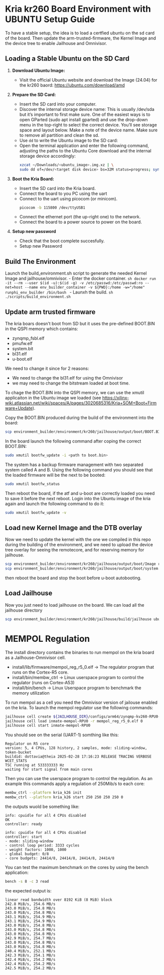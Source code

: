# Kria kr260 Board Environment with UBUNTU Setup Guide
To have a stable setup, the idea is to load a certfied ubuntu on the sd card of the board. 
Then update the arm-trusted-firmware, the Kernel Image and the device tree to enable Jailhouse and Omnivisor. 

## Loading a Stable Ubuntu on the SD Card

1. **Download Ubuntu Image:**
    - Visit the official Ubuntu website and download the Image (24.04) for the kr260 baord: https://ubuntu.com/download/amd

2. **Prepare the SD Card:**
    - Insert the SD card into your computer.
    - Discover the internal storage device name: This is usually /dev/sda but it’s important to first make sure. 
      One of the easiest ways is to open GParted (sudo apt install gparted) and use the drop-down menu in the top-right to select the correct
      device. You’ll see storage space and layout below. Make a note of the device name. Make sure to remove all partition and clean the sd.
    - Use `dd` to write the Ubuntu image to the SD card:
    - Open the terminal application and enter the following command, adjusting the paths to the Ubuntu Core download and the internal storage device accordingly:
      ```sh 
      xzcat ~/Downloads/<ubuntu_image>.img.xz | \
      sudo dd of=/dev/<target disk device> bs=32M status=progress; sync
      ```

3. **Boot the Kria Board:**
    - Insert the SD card into the Kria board.
    - Connect the board to you PC using the uart
    - Connect to the uart using picocom (or minicom).
      ```sh
      picocom -b 115800 /dev/ttyUSB1
      ```
    - Connect the ethernet port (the up-right one) to the network.
    - Connect the board to a power source to power on the board.

4. **Setup new password**
    - Check that the boot complete succesfully.
    - Setup new Password

## Build The Environment
Launch the build_environment.sh script to generate the needed Kernel Image and jailhouse/omnivisor.
    - Enter the docker container.
    ```sh
    docker run -it --rm --user $(id -u):$(id -g) -v /etc/passwd:/etc/passwd:ro --net=host --name env_builder_container -v ${PWD}:/home -w="/home" runphi_env_builder /bin/bash
    ```
    - Launxh the build.
    ```sh 
    ./scripts/build_environment.sh
    ```

## Update arm trusted firmware
The kria boars doesn't boot from SD but it uses the pre-defined BOOT.BIN in the QSPI memory which contains: 
- zynqmp_fsbl.elf
- pmufw.elf
- system.bit
- bl31.elf
- u-boot.elf

We need to change it since for 2 reasons: 
- We need to change the bl31.elf for using the Omnivisor
- we may need to change the bitstream loaded at boot time. 

To chage the BOOT.BIN into the QSPI memory, we can use the xmutil applicaiton in the Ubuntu image we loaded 
(see https://xilinx-wiki.atlassian.net/wiki/spaces/A/pages/3020685316/Kria+SOM+Boot+Firmware+Update).

Copy the BOOT.BIN produced during the build of the environment into the board: 
```sh
scp environment_builder/environment/kr260/jailhouse/output/boot/BOOT.BIN ubuntu@<IP>:~/
```
In the board launch the following command after coping the correct BOOT.BIN:
```sh
sudo xmutil bootfw_update -i <path to boot.bin>
```
The system has a backup firmware management with two separated system called A and B. 
Using the following command you should see that the loaded firmware will be the next to be booted: 
```sh
sudo xmutil bootfw_status
```

Then reboot the board, if the atf and u-boot are correctly loaded you need to save it before the next reboot.
Login into the Ubuntu image of the kria again and launch the following command to do it:
```sh
sudo xmutil bootfw_update -v
```


## Load new Kernel Image and the DTB overlay
Now we need to update the kernel with the one we compiled in this repo during the building of the environment,
and we need to upload the device tree overlay for seeing the remotecore, and for reserving memory for jailhouse.

```sh
scp environment_builder/environment/kr260/jailhouse/output/boot/Image root@<IP>:/boot/firmware/Image
scp environment_builder/environment/kr260/jailhouse/output/boot/system.dtb root@<IP>:/boot/firmware/user-override.dtb
```
then reboot the board and stop the boot before u-boot autobooting.


## Load Jailhouse
Now you just need to load jailhouse on the board. We can load all the jailhouse directory 
```sh
scp environment_builder/environment/kr260/jailhouse/build/jailhouse ubuntu@<IP>:~/
```


# MEMPOL Regulation 
The install directory contains the binaries to run mempol on the kria board as a Jailhouse-Omnivisor cell.
- install/lib/firmware/mempol_reg_r5_0.elf  ->  The regulator program that runs on the Cortex-R5 core.
- install/bin/membw_ctrl                    ->  Linux userspace program to control the regulator (runs on Cortex-A53)
- install/bin/bench                         ->  Linux Userspace program to benchmark the memory utilization

To run mempol as a cell you need the Omnivisor version of jailouse enabled on the kria.
To launch the mempol regulator use the following commands:
```sh
jailhouse cell create ${JAILHOUSE_DIR}/configs/arm64/zynqmp-kv260-RPU0-mempol.cell
jailhouse cell load inmate-mempol-RPU0 -r mempol_reg_r5_0.elf 0
jailhouse cell start inmate-mempol-RPU0
```

You should see on the serial (UART-1) somthing like this:
```
Regulator on R5 core
version: 5, 4 CPUs, 128 history, 2 samples, mode: sliding-window, token-bucket
buildid: dottavia@theia 2025-02-28 17:16:23 RELEASE TRACING VERBOSE WCET_STATS
TSC running at 533333333 Hz
waiting for start signal from main cores
```

Then you can use the userspace program to control the regulation.
As an example this commands apply a regulation of 250Mib/s to each core:
```sh
membw_ctrl --platform kria_k26 init
membw_ctrl --platform kria_k26 start 250 250 250 250 0
```
the outputs wuold be something like:
```
info: cpuidle for all 4 CPUs disabled
OK
controller: ready
```
```
info: cpuidle for all 4 CPUs disabled
controller: start
- mode: sliding-window
- control loop period: 3333 cycles
- weight factors: 1000, 1000
- global budget: 0/8
- core budgets: 24414/8, 24414/8, 24414/8, 24414/8
```


You can test the maximum benchmark on the cores by using the bench application:
```sh
bench -s 8 -c 3 read
```

the expected output is:
```
linear read bandwidth over 8192 KiB (8 MiB) block
242.8 MiB/s, 254.6 MB/s
243.0 MiB/s, 254.8 MB/s
243.0 MiB/s, 254.8 MB/s
243.1 MiB/s, 254.9 MB/s
243.1 MiB/s, 254.9 MB/s
243.0 MiB/s, 254.8 MB/s
243.0 MiB/s, 254.8 MB/s
243.0 MiB/s, 254.8 MB/s
242.9 MiB/s, 254.7 MB/s
243.0 MiB/s, 254.8 MB/s
243.0 MiB/s, 254.8 MB/s
240.4 MiB/s, 252.1 MB/s
242.3 MiB/s, 254.1 MB/s
242.4 MiB/s, 254.2 MB/s
242.4 MiB/s, 254.2 MB/s
242.5 MiB/s, 254.2 MB/s
```
